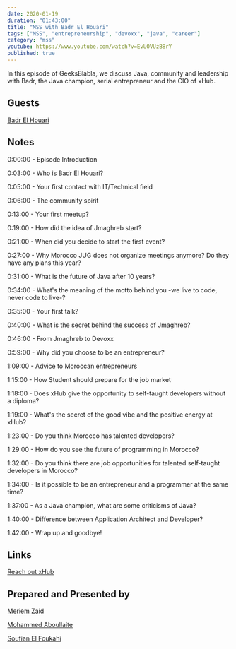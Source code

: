 ```yaml
---
date: 2020-01-19
duration: "01:43:00"
title: "MSS with Badr El Houari"
tags: ["MSS", "entrepreneurship", "devoxx", "java", "career"]
category: "mss"
youtube: https://www.youtube.com/watch?v=EvUOVUzB8rY
published: true
---
```


In this episode of GeeksBlabla, we discuss Java, community and leadership with Badr, the Java champion, serial entrepreneur and the CIO of xHub.

## Guests

[Badr El Houari](https://twitter.com/badrelhouari)

## Notes

0:00:00 - Episode Introduction

0:03:00 - Who is Badr El Houari?

0:05:00 - Your first contact with IT/Technical field

0:06:00 - The community spirit

0:13:00 - Your first meetup?

0:19:00 - How did the idea of Jmaghreb start?

0:21:00 - When did you decide to start the first event?

0:27:00 - Why Morocco JUG does not organize meetings anymore? Do they have any plans this year?

0:31:00 - What is the future of Java after 10 years?

0:34:00 - What's the meaning of the motto behind you -we live to code, never code to live-?

0:35:00 - Your first talk?

0:40:00 - What is the secret behind the success of Jmaghreb?

0:46:00 - From Jmaghreb to Devoxx

0:59:00 - Why did you choose to be an entrepreneur?

1:09:00 - Advice to Moroccan entrepreneurs

1:15:00 - How Student should prepare for the job market

1:18:00 - Does xHub give the opportunity to self-taught developers without a diploma?

1:19:00 - What's the secret of the good vibe and the positive energy at xHub?

1:23:00 - Do you think Morocco has talented developers?

1:29:00 - How do you see the future of programming in Morocco?

1:32:00 - Do you think there are job opportunities for talented self-taught developers in Morocco?

1:34:00 - Is it possible to be an entrepreneur and a programmer at the same time?

1:37:00 - As a Java champion, what are some criticisms of Java?

1:40:00 - Difference between Application Architect and Developer?

1:42:00 - Wrap up and goodbye!

## Links

[Reach out xHub](https://x-hub.io/contact/)

## Prepared and Presented by

[Meriem Zaid](https://twitter.com/_iMeriem)

[Mohammed Aboullaite](https://twitter.com/laytoun)

[Soufian El Foukahi](https://twitter.com/soufyanAI)
